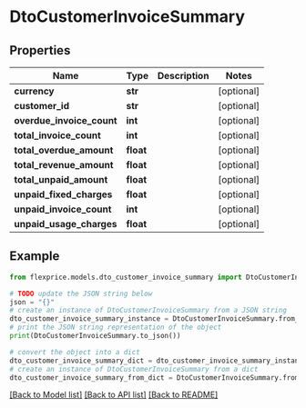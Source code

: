 # DtoCustomerInvoiceSummary


## Properties

Name | Type | Description | Notes
------------ | ------------- | ------------- | -------------
**currency** | **str** |  | [optional] 
**customer_id** | **str** |  | [optional] 
**overdue_invoice_count** | **int** |  | [optional] 
**total_invoice_count** | **int** |  | [optional] 
**total_overdue_amount** | **float** |  | [optional] 
**total_revenue_amount** | **float** |  | [optional] 
**total_unpaid_amount** | **float** |  | [optional] 
**unpaid_fixed_charges** | **float** |  | [optional] 
**unpaid_invoice_count** | **int** |  | [optional] 
**unpaid_usage_charges** | **float** |  | [optional] 

## Example

```python
from flexprice.models.dto_customer_invoice_summary import DtoCustomerInvoiceSummary

# TODO update the JSON string below
json = "{}"
# create an instance of DtoCustomerInvoiceSummary from a JSON string
dto_customer_invoice_summary_instance = DtoCustomerInvoiceSummary.from_json(json)
# print the JSON string representation of the object
print(DtoCustomerInvoiceSummary.to_json())

# convert the object into a dict
dto_customer_invoice_summary_dict = dto_customer_invoice_summary_instance.to_dict()
# create an instance of DtoCustomerInvoiceSummary from a dict
dto_customer_invoice_summary_from_dict = DtoCustomerInvoiceSummary.from_dict(dto_customer_invoice_summary_dict)
```
[[Back to Model list]](../README.md#documentation-for-models) [[Back to API list]](../README.md#documentation-for-api-endpoints) [[Back to README]](../README.md)


